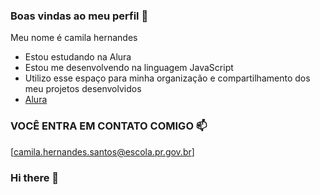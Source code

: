 
### Boas vindas ao meu perfil 💙
Meu nome é camila hernandes

- Estou estudando na Alura
- Estou me desenvolvendo na linguagem JavaScript
- Utilizo esse espaço para minha organização e compartilhamento dos meu projetos desenvolvidos
- [Alura](https://www.alura.com.br)
    
### VOCÊ ENTRA EM CONTATO COMIGO 📫
[camila.hernandes.santos@escola.pr.gov.br]





  














### Hi there 👋

<!--
**camilahernandes24/camilahernandes24** is a ✨ _special_ ✨ repository because its `README.md` (this file) appears on your GitHub profile.

Here are some ideas to get you started:

- 🔭 I’m currently working on ...
- 🌱 I’m currently learning ...
- 👯 I’m looking to collaborate on ...
- 🤔 I’m looking for help with ...
- 💬 Ask me about ...
- 📫 How to reach me: ...
- 😄 Pronouns: ...
- ⚡ Fun fact: ...
-->
